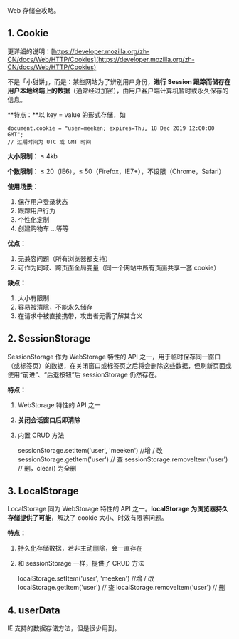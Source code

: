 Web 存储全攻略。

## 1. Cookie

更详细的说明：[https://developer.mozilla.org/zh-CN/docs/Web/HTTP/Cookies](https://developer.mozilla.org/zh-CN/docs/Web/HTTP/Cookies)

不是「小甜饼」，而是：某些网站为了辨别用户身份，**进行 Session 跟踪而储存在用户本地终端上的数据**（通常经过加密），由用户客户端计算机暂时或永久保存的信息。

**特点：**以 key = value 的形式存储，如

```
document.cookie = "user=meeken; expires=Thu, 18 Dec 2019 12:00:00 GMT";
// 过期时间为 UTC 或 GMT 时间
```

**大小限制：** ≤ 4kb

**个数限制：** ≤ 20（IE6），≤ 50（Firefox，IE7+），不设限（Chrome，Safari）

**使用场景：**

1. 保存用户登录状态
2. 跟踪用户行为
3. 个性化定制
4. 创建购物车 …等等

**优点：**

1. 无兼容问题（所有浏览器都支持）
2. 可作为同域、跨页面全局变量（同一个网站中所有页面共享一套 cookie）

**缺点：**

1. 大小有限制
2. 容易被清除，不能永久储存
3. 在请求中被直接携带，攻击者无需了解其含义

## 2. SessionStorage

SessionStorage 作为 WebStorage 特性的 API 之一，用于临时保存同一窗口（或标签页）的数据，在关闭窗口或标签页之后将会删除这些数据，但刷新页面或使用“前进”、“后退按钮”后 sessionStorage 仍然存在。

**特点：**

1. WebStorage 特性的 API 之一
2. **关闭会话窗口后即清除**
3. 内置 CRUD 方法

   sessionStorage.setItem('user', 'meeken') //增 / 改
   sessionStorage.getItem('user') // 查
   sessionStorage.removeItem('user') // 删，clear() 为全删

## 3. LocalStorage

LocalStorage 同为 WebStorage 特性的 API 之一。**localStorage 为浏览器持久存储提供了可能**，解决了 cookie 大小、时效有限等问题。

**特点：**

1. 持久化存储数据，若非主动删除，会一直存在
2. 和 sessionStorage 一样，提供了 CRUD 方法

   localStorage.setItem('user', 'meeken') //增 / 改
   localStorage.getItem('user') // 查
   localStorage.removeItem('user') // 删

## 4. userData

IE 支持的数据存储方法，但是很少用到。
